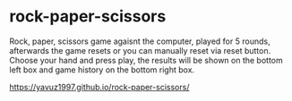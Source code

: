 # rock-paper-scissors

Rock, paper, scissors game agaisnt the computer, played for 5 rounds, afterwards the game resets or you can manually reset via reset button.
Choose your hand and press play, the results will be shown on the bottom left box and game history on the bottom right box.

https://yavuz1997.github.io/rock-paper-scissors/